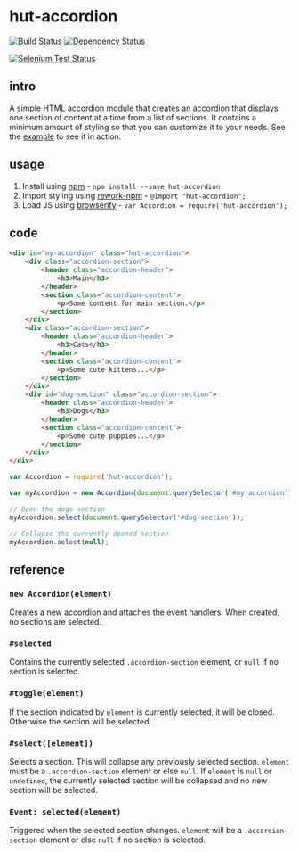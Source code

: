 # hut-accordion

[![Build Status](https://drone.io/github.com/conradz/hut-accordion/status.png)](https://drone.io/github.com/conradz/hut-accordion/latest)
[![Dependency Status](https://david-dm.org/conradz/hut-accordion.png)](https://david-dm.org/conradz/hut-accordion)

[![Selenium Test Status](https://saucelabs.com/browser-matrix/hut-accordion.svg)](https://saucelabs.com/u/hut-accordion)

## intro

A simple HTML accordion module that creates an accordion that displays one
section of content at a time from a list of sections. It contains a minimum
amount of styling so that you can customize it to your needs. See the
[example](http://conradz.github.io/hut-accordion/) to see it in action.

## usage

 1. Install using [npm](https://npmjs.org/) - `npm install --save hut-accordion`
 2. Import styling using [rework-npm](https://github.com/conradz/rework-npm/) -
    `@import "hut-accordion";`
 3. Load JS using [browserify](https://github.com/substack/node-browserify/) -
    `var Accordion = require('hut-accordion');`

## code

```html
<div id="my-accordion" class="hut-accordion">
    <div class="accordion-section">
        <header class="accordion-header">
            <h3>Main</h3>
        </header>
        <section class="accordion-content">
            <p>Some content for main section.</p>
        </section>
    </div>
    <div class="accordion-section">
        <header class="accordion-header">
            <h3>Cats</h3>
        </header>
        <section class="accordion-content">
            <p>Some cute kittens...</p>
        </section>
    </div>
    <div id="dog-section" class="accordion-section">
        <header class="accordion-header">
            <h3>Dogs</h3>
        </header>
        <section class="accordion-content">
            <p>Some cute puppies...</p>
        </section>
    </div>
</div>
```

```js
var Accordion = require('hut-accordion');

var myAccordion = new Accordion(document.querySelector('#my-accordion'));

// Open the dogs section
myAccordion.select(document.querySelector('#dog-section'));

// Collapse the currently opened section
myAccordion.select(null);
```

## reference

### `new Accordion(element)`

Creates a new accordion and attaches the event handlers. When created, no
sections are selected.

### `#selected`

Contains the currently selected `.accordion-section` element, or `null` if no
section is selected.

### `#toggle(element)`

If the section indicated by `element` is currently selected, it will be closed.
Otherwise the section will be selected.

### `#select([element])`

Selects a section. This will collapse any previously selected section. `element`
must be a `.accordion-section` element or else `null`. If `element` is `null` or
`undefined`, the currently selected section will be collapsed and no new section
will be selected.

### `Event: selected(element)`

Triggered when the selected section changes. `element` will be a
`.accordion-section` element or else `null` if no section is selected.
